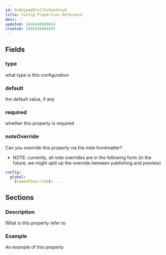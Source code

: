 ```yaml
---
id: 6x0mjpmd9lollhu3umzhsy8
title: Config Properties Reference
desc: ''
updated: 1646440609054
created: 1646436664403
---
```


## Fields

### type
what type is this configuration

### default
the default value, if any

### required
whether this property is required

### noteOverride
Can you override this property via the note frontmatter?

- NOTE: currently, all note overrides are in the following form (in the future, we might split up the override between publishing and preview)
```yml
config:
  global:
    {nameOfOverride}: ...
```

## Sections

### Description

What is this property refer to

### Example

An example of this property